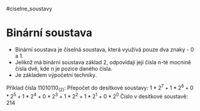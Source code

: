 #ciselne_soustavy
# Binární soustava
- Binární soustava je číselná soustava, která využívá pouze dva znaky - 0 a 1.
- Jelikož má binární soustava základ 2, odpovídají její čísla n-té mocnině čísla dvě, kde n je pozice daného čísla.
- Je základem výpočetní techniky.

Příklad čísla $11010110_{(2)}$:
Přepočet do desítkové soustavy: $1 * 2^7 + 1 * 2^6 + 0 * 2^5 + 1 * 2^4 + 0 * 2^3 + 1 * 2^2 + 1 * 2^1 + 0 * 2^0$
Číslo v desítkové soustavě: 214
